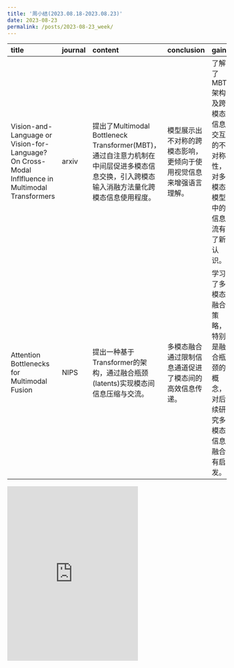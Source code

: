```yaml
---
title: '周小结(2023.08.18-2023.08.23)'
date: 2023-08-23
permalink: /posts/2023-08-23_week/
---
```

| title                                                                                             | journal   | content                                                                                                                                  | conclusion                                                         | gain                                                                         |
|:--------------------------------------------------------------------------------------------------|:----------|:-----------------------------------------------------------------------------------------------------------------------------------------|:-------------------------------------------------------------------|:-----------------------------------------------------------------------------|
| Vision-and-Language or Vision-for-Language? On Cross-Modal Inflfluence in Multimodal Transformers | arxiv     | 提出了Multimodal Bottleneck Transformer(MBT)，通过自注意力机制在中间层促进多模态信息交换，引入跨模态输入消融方法量化跨模态信息使用程度。 | 模型展示出不对称的跨模态影响，更倾向于使用视觉信息来增强语言理解。 | 了解了MBT架构及跨模态信息交互的不对称性，对多模态模型中的信息流有了新认识。  |
| Attention Bottlenecks for Multimodal Fusion                                                       | NIPS      | 提出一种基于Transformer的架构，通过融合瓶颈(latents)实现模态间信息压缩与交流。                                                           | 多模态融合通过限制信息通道促进了模态间的高效信息传递。             | 学习了多模态融合策略，特别是融合瓶颈的概念，对后续研究多模态信息融合有启发。 |

<embed src="http://127.0.0.1:4000/files/post/2023-08-23-week.pdf" type="application/pdf" height="400px" />
    